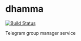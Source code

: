# dhamma
[![Build Status](https://travis-ci.org/sansaralab/dhamma.svg?branch=master)](https://travis-ci.org/sansaralab/dhamma)

Telegram group manager service
